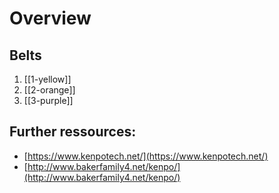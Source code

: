 # Overview

## Belts

1. [[1-yellow]]
2. [[2-orange]]
3. [[3-purple]]

## Further ressources:

- [https://www.kenpotech.net/](https://www.kenpotech.net/)
- [http://www.bakerfamily4.net/kenpo/](http://www.bakerfamily4.net/kenpo/)
